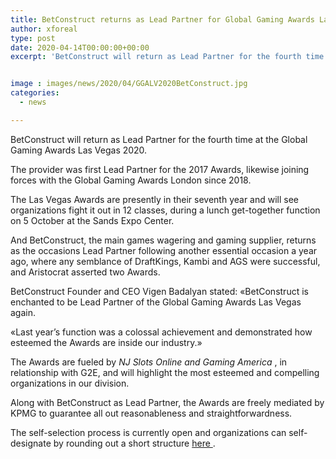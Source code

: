 ```yaml
---
title: BetConstruct returns as Lead Partner for Global Gaming Awards Las Vegas 2020
author: xforeal 
type: post
date: 2020-04-14T00:00:00+00:00
excerpt: 'BetConstruct will return as Lead Partner for the fourth time at the Global Gaming Awards Las Vegas 2020 '


image : images/news/2020/04/GGALV2020BetConstruct.jpg
categories:
  - news

---
```

BetConstruct will return as Lead Partner for the fourth time at the Global Gaming Awards Las Vegas 2020. 

The provider was first Lead Partner for the 2017 Awards, likewise joining forces with the Global Gaming Awards London since 2018. 

The Las Vegas Awards are presently in their seventh year and will see organizations fight it out in 12 classes, during a lunch get-together function on 5 October at the Sands Expo Center. 

And BetConstruct, the main games wagering and gaming supplier, returns as the occasions Lead Partner following another essential occasion a year ago, where any semblance of DraftKings, Kambi and AGS were successful, and Aristocrat asserted two Awards. 

BetConstruct Founder and CEO Vigen Badalyan stated: &#171;BetConstruct is enchanted to be Lead Partner of the Global Gaming Awards Las Vegas again. 

&#171;Last year&#8217;s function was a colossal achievement and demonstrated how esteemed the Awards are inside our industry.&#187; 

The Awards are fueled by _NJ Slots Online_ _and Gaming America_ , in relationship with G2E, and will highlight the most esteemed and compelling organizations in our division. 

Along with BetConstruct as Lead Partner, the Awards are freely mediated by KPMG to guarantee all out reasonableness and straightforwardness. 

The self-selection process is currently open and organizations can self-designate by rounding out a short structure <a href="https://www.globalgamingawards.com/vegas/" rel="noopener noreferrer" target="_blank">here </a>.